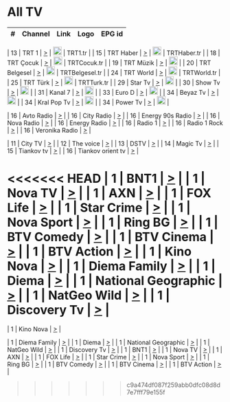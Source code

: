 <h1>All TV</h1>

| #   | Channel        | Link  | Logo | EPG id |
|:---:|:--------------:|:-----:|:----:|:------:|

| 13  | TRT 1            | [>](https://tv-trt1.medya.trt.com.tr/master.m3u8) | <img height="20" src="https://i.imgur.com/j786OLG.png"/> | TRT1.tr |
| 15  | TRT Haber        | [>](https://tv-trthaber.medya.trt.com.tr/master.m3u8) | <img height="20" src="https://i.imgur.com/OVfo8Ab.png"/> | TRTHaber.tr |
| 18  | TRT Çocuk        | [>](https://tv-trtcocuk.medya.trt.com.tr/master.m3u8) | <img height="20" src="https://i.imgur.com/QLFmD6d.png"/> | TRTCocuk.tr |
| 19  | TRT Müzik        | [>](https://tv-trtmuzik.medya.trt.com.tr/master.m3u8) | <img height="20" src="https://i.imgur.com/fIVFCEd.png"/> |
| 20  | TRT Belgesel     | [>](https://tv-trtbelgesel.medya.trt.com.tr/master.m3u8) | <img height="20" src="https://i.imgur.com/MGO87pe.png"/> | TRTBelgesel.tr |
| 24  | TRT World        | [>](https://tv-trtworld.medya.trt.com.tr/master.m3u8) | <img height="20" src="https://i.imgur.com/JEA2xpv.png"/> | TRTWorld.tr |
| 25  | TRT Türk         | [>](https://tv-trtturk.medya.trt.com.tr/master.m3u8) | <img height="20" src="https://i.imgur.com/OSTOQNw.png"/> | TRTTurk.tr |
| 29  | Star Tv   | [>](https://dogus-live.daioncdn.net/startv/startv_360p.m3u8) | <img height="20" src="https://i.imgur.com/IebUZx1.png"/> |
| 30  | Show Tv     | [>](https://ciner-live.daioncdn.net/showtv/showtv.m3u8) | <img height="20" src="https://i.imgur.com/IebUZx1.png"/> |
| 31  | Kanal 7     | [>](https://kanal7-live.daioncdn.net/kanal7/kanal7.m3u8) | <img height="20" src="https://i.imgur.com/IebUZx1.png"/> |
| 33  | Euro D    | [>](https://www.youtube.com/user/KanalD/live) | <img height="20" src="https://i.imgur.com/IebUZx1.png"/> |
| 34  | Beyaz Tv     | [>](https://beyaztv-live.daioncdn.net/beyaztv/beyaztv.m3u8) | <img height="20" src="https://i.imgur.com/IebUZx1.png"/> |
| 34  | Kral Pop Tv     | [>](https://www.youtube.com/watch?v=GuFTuKoXepw) | <img height="20" src="https://i.imgur.com/IebUZx1.png"/> |
| 34  | Power Tv     | [>](https://livetv.powerapp.com.tr/powerTV/powerhd.smil/chunklist.m3u8) | <img height="20" src="https://i.imgur.com/IebUZx1.png"/> |

| 16  | Avto Radio | [>](http://stream.metacast.eu/avtoradio.mp3.m3u) |
| 16  | City Radio | [>](http://stream.metacast.eu/city.aac.m3u) |
| 16  | Energy 90s Radio | [>](http://stream.metacast.eu/energy-90s.m3u) |
| 16  | Nova Radio | [>](http://stream.metacast.eu/nova.aac.m3u) |
| 16  | Energy Radio | [>](http://stream.metacast.eu/nrj.aac.m3u) |
| 16  | Radio 1 | [>](http://stream.metacast.eu/radio1.aac.m3u) |
| 16  | Radio 1 Rock | [>](http://stream.metacast.eu/radio1rock.aac.m3u) |
| 16  | Veronika Radio | [>](http://stream.metacast.eu/veronika.aac.m3u) |

| 11  | City TV | [>](https://tv.city.bg/play/tshls/citytv/index.m3u8) |
| 12  | The voice | [>](https://bss1.neterra.tv/thevoice/thevoice.m3u8) |
| 13  | DSTV | [>](http://46.249.95.140:8081/hls/data.m3u8) |
| 14  | Magic Tv | [>](https://bss1.neterra.tv/magictv/magictv.m3u8) |
| 15  | Tiankov tv | [>](https://streamer103.neterra.tv/tiankov-folk/live.m3u8) |
| 16  | Tiankov orient tv | [>](https://streamer103.neterra.tv/tiankov-orient/live.m3u8) |

<<<<<<< HEAD
| 1 | BNT1 | [>](https://ymkaya.xyz:10094/tv/bnt1/playlist.m3u8?wmsAuthSign=c2VydmVyX3RpbWU9OC8xNC8yMDI1IDE6MDk6NDYgUE0maGFzaF92YWx1ZT10ZWFFWVBYYm9kRHFQL056TS91dTFBPT0mdmFsaWRtaW51dGVzPTYw) |
| 1 | Nova TV | [>](https://ymkaya.xyz:10094/tv/novatv/playlist.m3u8?wmsAuthSign=c2VydmVyX3RpbWU9OC8xNC8yMDI1IDE6MDk6NTYgUE0maGFzaF92YWx1ZT02UzdlNzlqZUZrM3E1OVF6MlpaTUJRPT0mdmFsaWRtaW51dGVzPTYw) |
| 1 | AXN | [>](https://ymkaya.xyz:10094/tv/axn/playlist.m3u8?wmsAuthSign=c2VydmVyX3RpbWU9OC8xNC8yMDI1IDE6MTA6MDggUE0maGFzaF92YWx1ZT0wcW5iUHdyUzRDWTNleHBUNVZIa1lRPT0mdmFsaWRtaW51dGVzPTYw) |
| 1 | FOX Life | [>](https://ymkaya.xyz:10094/tv/foxlife/playlist.m3u8?wmsAuthSign=c2VydmVyX3RpbWU9OC8xNC8yMDI1IDE6MTA6MTggUE0maGFzaF92YWx1ZT1oNVlCM0JUbFZkeExsVFU3RXh1SWtnPT0mdmFsaWRtaW51dGVzPTYw) |
| 1 | Star Crime | [>](https://ymkaya.xyz:10094/tv/foxcrime/playlist.m3u8?wmsAuthSign=c2VydmVyX3RpbWU9OC8xNC8yMDI1IDE6MTA6MjggUE0maGFzaF92YWx1ZT1tUU03bElHMXRXdVVIOXJzSU44WjJ3PT0mdmFsaWRtaW51dGVzPTYw) |
| 1 | Nova Sport | [>](https://ymkaya.xyz:10094/tv/novasport/playlist.m3u8?wmsAuthSign=c2VydmVyX3RpbWU9OC8xNC8yMDI1IDE6MTA6MzggUE0maGFzaF92YWx1ZT03ckJVNzFkYWV5cng0aXRnL3hSZGR3PT0mdmFsaWRtaW51dGVzPTYw) |
| 1 | Ring BG | [>](https://ymkaya.xyz:10094/tv/ringbg/playlist.m3u8?wmsAuthSign=c2VydmVyX3RpbWU9OC8xNC8yMDI1IDE6MTA6NDkgUE0maGFzaF92YWx1ZT1yU3VJS1IvMk1UcVAvNWJ5YVYzUEVnPT0mdmFsaWRtaW51dGVzPTYw) |
| 1 | BTV Comedy | [>](https://ymkaya.xyz:10094/tv/btvcomedy/playlist.m3u8?wmsAuthSign=c2VydmVyX3RpbWU9OC8xNC8yMDI1IDE6MTA6NTkgUE0maGFzaF92YWx1ZT0yeWF3MWh4T2JZKzJrWlE3SkhTQ0t3PT0mdmFsaWRtaW51dGVzPTYw) |
| 1 | BTV Cinema | [>](https://ymkaya.xyz:10094/tv/btvcinema/playlist.m3u8?wmsAuthSign=c2VydmVyX3RpbWU9OC8xNC8yMDI1IDE6MTE6MDkgUE0maGFzaF92YWx1ZT1MazdaazcybzFZYW1aVEZhWkMvcFJBPT0mdmFsaWRtaW51dGVzPTYw) |
| 1 | BTV Action | [>](https://ymkaya.xyz:10094/tv/btvaction/playlist.m3u8?wmsAuthSign=c2VydmVyX3RpbWU9OC8xNC8yMDI1IDE6MTE6MTkgUE0maGFzaF92YWx1ZT1lcGpzTTk1NHRpQlEyWW1rN1dFU1dnPT0mdmFsaWRtaW51dGVzPTYw) |
| 1 | Kino Nova | [>](https://ymkaya.xyz:10094/tv/kinonova/playlist.m3u8?wmsAuthSign=c2VydmVyX3RpbWU9OC8xNC8yMDI1IDE6MTE6MjkgUE0maGFzaF92YWx1ZT1SMlE2UXRvcmNpRjM5d3FkOW9WRlN3PT0mdmFsaWRtaW51dGVzPTYw) |
| 1 | Diema Family | [>](https://ymkaya.xyz:10094/tv/diemafamily/playlist.m3u8?wmsAuthSign=c2VydmVyX3RpbWU9OC8xNC8yMDI1IDE6MTE6MzggUE0maGFzaF92YWx1ZT1mUmg1blF3K1JtUFpmUVJrc1ppSGlnPT0mdmFsaWRtaW51dGVzPTYw) |
| 1 | Diema | [>](https://ymkaya.xyz:10094/tv/diema/playlist.m3u8?wmsAuthSign=c2VydmVyX3RpbWU9OC8xNC8yMDI1IDE6MTE6NDggUE0maGFzaF92YWx1ZT1LeFYzZ1UxZXU1dURtY2JFZUJteGV3PT0mdmFsaWRtaW51dGVzPTYw) |
| 1 | National Geographic | [>](https://ymkaya.xyz:10094/tv/natgeo/playlist.m3u8?wmsAuthSign=c2VydmVyX3RpbWU9OC8xNC8yMDI1IDE6MTE6NTggUE0maGFzaF92YWx1ZT0wd2svZkljNCtVSWJuN3lzd3ViNXRRPT0mdmFsaWRtaW51dGVzPTYw) |
| 1 | NatGeo Wild | [>](https://ymkaya.xyz:10094/tv/natgeowild/playlist.m3u8?wmsAuthSign=c2VydmVyX3RpbWU9OC8xNC8yMDI1IDE6MTI6MDggUE0maGFzaF92YWx1ZT1wa2k3UExWeTRReGwrakZUMUo2cnJBPT0mdmFsaWRtaW51dGVzPTYw) |
| 1 | Discovery Tv | [>](https://ymkaya.xyz:10094/tv/discovery/playlist.m3u8?wmsAuthSign=c2VydmVyX3RpbWU9OC8xNC8yMDI1IDE6MTI6MTggUE0maGFzaF92YWx1ZT05aVdjTjNRQzhzNG93TTBnRzRDcUZ3PT0mdmFsaWRtaW51dGVzPTYw) |
=======


| 1 | Kino Nova | [>](https://ymkaya.xyz:11336/tv/kinonova/playlist.m3u8?wmsAuthSign=c2VydmVyX3RpbWU9MS8yLzIwMjUgNDo0MDoyMCBBTSZoYXNoX3ZhbHVlPWlFS1FrWEtMMVRFM3l5YklUWUJQUHc9PSZ2YWxpZG1pbnV0ZXM9NjA=) |

| 1 | Diema Family | [>](https://ymkaya.xyz:11336/tv/diemafamily/playlist.m3u8?wmsAuthSign=c2VydmVyX3RpbWU9MS8yLzIwMjUgNDo0MDozMCBBTSZoYXNoX3ZhbHVlPUVUaTVKTldvZTF5WVVCM0YwL21kaXc9PSZ2YWxpZG1pbnV0ZXM9NjA=) |
| 1 | Diema | [>](https://ymkaya.xyz:11336/tv/diema/playlist.m3u8?wmsAuthSign=c2VydmVyX3RpbWU9MS8yLzIwMjUgNDo0MDo0MCBBTSZoYXNoX3ZhbHVlPVlYMWVJT2NuUjNpUTBsaytEUFFOS2c9PSZ2YWxpZG1pbnV0ZXM9NjA=) |
| 1 | National Geographic | [>](https://ymkaya.xyz:11336/tv/natgeo/playlist.m3u8?wmsAuthSign=c2VydmVyX3RpbWU9MS8yLzIwMjUgNDo0MTo0MSBBTSZoYXNoX3ZhbHVlPTJQTlVmcG5nYWx0M013eUhGRGxnd0E9PSZ2YWxpZG1pbnV0ZXM9NjA=) |
| 1 | NatGeo Wild | [>](https://ymkaya.xyz:11336/tv/natgeowild/playlist.m3u8?wmsAuthSign=c2VydmVyX3RpbWU9MS8yLzIwMjUgNDo0MTo1MSBBTSZoYXNoX3ZhbHVlPVl1OXZaTTliN0hGWEN3eDBYd1duNkE9PSZ2YWxpZG1pbnV0ZXM9NjA=) |
| 1 | Discovery Tv | [>](https://ymkaya.xyz:11336/tv/discovery/playlist.m3u8?wmsAuthSign=c2VydmVyX3RpbWU9MS8yLzIwMjUgNDo0MjowMSBBTSZoYXNoX3ZhbHVlPWtBQmdLNlY2RmQwWElzMVYzSDJyVkE9PSZ2YWxpZG1pbnV0ZXM9NjA=) |
| 1 | BNT1 | [>](https://ymkaya.xyz:11336/tv/bnt1/playlist.m3u8?wmsAuthSign=c2VydmVyX3RpbWU9MS8yLzIwMjUgNDozODozOCBBTSZoYXNoX3ZhbHVlPVVrMVlRQXpJWlhYeUh6ZFVpSC9NMUE9PSZ2YWxpZG1pbnV0ZXM9NjA=) |
| 1 | Nova TV | [>](https://ymkaya.xyz:11336/tv/novatv/playlist.m3u8?wmsAuthSign=c2VydmVyX3RpbWU9MS8yLzIwMjUgNDozODo0OCBBTSZoYXNoX3ZhbHVlPUVxQjh1a0ZzYkVGZU8zZDFGTzdreVE9PSZ2YWxpZG1pbnV0ZXM9NjA=) |
| 1 | AXN | [>](https://ymkaya.xyz:11336/tv/axn/playlist.m3u8?wmsAuthSign=c2VydmVyX3RpbWU9MS8yLzIwMjUgNDozODo1OCBBTSZoYXNoX3ZhbHVlPUpkWStGY1hkNXhaOVpPZ0thQ0FZL3c9PSZ2YWxpZG1pbnV0ZXM9NjA=) |
| 1 | FOX Life | [>](https://ymkaya.xyz:11336/tv/foxlife/playlist.m3u8?wmsAuthSign=c2VydmVyX3RpbWU9MS8yLzIwMjUgNDozOToxMCBBTSZoYXNoX3ZhbHVlPWt1ZDc1T3AzYlZDTjJnSy9TU0xJZlE9PSZ2YWxpZG1pbnV0ZXM9NjA=) |
| 1 | Star Crime | [>](https://ymkaya.xyz:11336/tv/foxcrime/playlist.m3u8?wmsAuthSign=c2VydmVyX3RpbWU9MS8yLzIwMjUgNDozOToyMCBBTSZoYXNoX3ZhbHVlPXIwVU45Nm9FR1l2enNkTG9TanBxbmc9PSZ2YWxpZG1pbnV0ZXM9NjA=) |
| 1 | Nova Sport | [>](https://ymkaya.xyz:11336/tv/novasport/playlist.m3u8?wmsAuthSign=c2VydmVyX3RpbWU9MS8yLzIwMjUgNDozOTozMCBBTSZoYXNoX3ZhbHVlPXlSZ0UxazVaM0xhSmc0NmR4T0c1T2c9PSZ2YWxpZG1pbnV0ZXM9NjA=) |
| 1 | Ring BG | [>](https://ymkaya.xyz:11336/tv/ringbg/playlist.m3u8?wmsAuthSign=c2VydmVyX3RpbWU9MS8yLzIwMjUgNDozOTo0MCBBTSZoYXNoX3ZhbHVlPTR4aUlFNHVUYWN4enY1WkVuOFZma2c9PSZ2YWxpZG1pbnV0ZXM9NjA=) |
| 1 | BTV Comedy | [>](https://ymkaya.xyz:11336/tv/btvcomedy/playlist.m3u8?wmsAuthSign=c2VydmVyX3RpbWU9MS8yLzIwMjUgNDozOTo1MCBBTSZoYXNoX3ZhbHVlPUtrMTJ2RHNTTUU1RFp1ZkVOdXFSK3c9PSZ2YWxpZG1pbnV0ZXM9NjA=) |
| 1 | BTV Cinema | [>](https://ymkaya.xyz:11336/tv/btvcinema/playlist.m3u8?wmsAuthSign=c2VydmVyX3RpbWU9MS8yLzIwMjUgNDozOTo1OSBBTSZoYXNoX3ZhbHVlPTZWcU9FZW56cG1NM1lrYy8xNE5NeHc9PSZ2YWxpZG1pbnV0ZXM9NjA=) |
| 1 | BTV Action | [>](https://ymkaya.xyz:11336/tv/btvaction/playlist.m3u8?wmsAuthSign=c2VydmVyX3RpbWU9MS8yLzIwMjUgNDo0MDoxMCBBTSZoYXNoX3ZhbHVlPUlDd0ErRkZVWThyMVZwR3c2REdGZ3c9PSZ2YWxpZG1pbnV0ZXM9NjA=) |
>>>>>>> c9a474df087f259abb0dfc08d8d7e7fff79e155f
